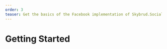 ```yaml
---
order: 3
teaser: Get the basics of the Facebook implementation of Skybrud.Social.
---
```


# Getting Started